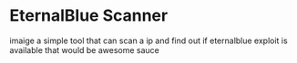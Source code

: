 # EternalBlue Scanner
 imaige a simple tool that can scan a ip and find out if eternalblue exploit is available that would be awesome sauce 
